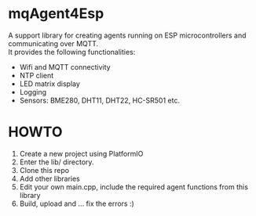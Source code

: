 # mqAgent4Esp
A support library for creating agents running on ESP microcontrollers and communicating over MQTT.  
It provides the following functionalities:
* Wifi and MQTT connectivity
* NTP client
* LED matrix display
* Logging
* Sensors: BME280, DHT11, DHT22, HC-SR501 etc.

# HOWTO
1. Create a new project using PlatformIO
2. Enter the lib/ directory.
3. Clone this repo
4. Add other libraries
5. Edit your own main.cpp, include the required agent functions from this library
6. Build, upload and ... fix the errors :)

